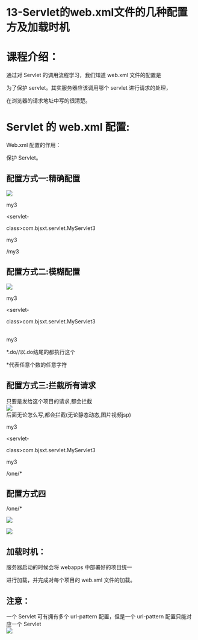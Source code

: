 # 13-Servlet的web.xml文件的几种配置方及加载时机

[]()

<a name="487e736d"></a>
# 课程介绍：



通过对 Servlet 的调用流程学习，我们知道 web.xml 文件的配置是

为了保护 servlet。其实服务器应该调用哪个 servlet 进行请求的处理，

在浏览器的请求地址中写的很清楚。



<a name="ed7f369f"></a>
# Servlet 的 web.xml 配置:



Web.xml 配置的作用：

保护 Servlet。

<a name="ff01552d"></a>
## 配置方式一:精确配置
![](https://cdn.nlark.com/yuque/0/2019/png/349894/1562675669535-889f0e62-13aa-4a8e-9a3c-e28c1cfe9802.png#align=left&display=inline&height=531&originHeight=896&originWidth=1521&status=done&width=902)


<!-- 配置方式一 -->

<servlet>

<servlet-name>my3</servlet-name>

<servlet-

class>com.bjsxt.servlet.MyServlet3</servlet-class> </servlet>

<servlet-mapping>

<servlet-name>my3</servlet-name>

<url-pattern>/my3</url-pattern>

</servlet-mapping>


<a name="a2ef4ef8"></a>
## 配置方式二:模糊配置



![](https://cdn.nlark.com/yuque/0/2019/png/349894/1562675669629-a3c4865d-6e5d-418c-a707-0f74dba43c7d.png#align=left&display=inline&height=223&originHeight=297&originWidth=1200&status=done&width=902)<br /><servlet>

<servlet-name>my3</servlet-name>

<servlet-

class>com.bjsxt.servlet.MyServlet3</servlet-class> </servlet>

<servlet-mapping>

[]()<br /><servlet-name>my3</servlet-name>

<url-pattern>*.do</url-pattern>//以.do结尾的都执行这个

</servlet-mapping>

*代表任意个数的任意字符

<a name="062f02bb"></a>
## 配置方式三:拦截所有请求
只要是发给这个项目的请求,都会拦截<br />![](https://cdn.nlark.com/yuque/0/2019/png/349894/1562675669704-04db4b41-ccad-40d3-a692-ec79149e42d3.png#align=left&display=inline&height=225&originHeight=174&originWidth=699&status=done&width=902)<br />后面无论怎么写,都会拦截(无论静态动态,图片视频jsp)


<servlet>

<servlet-name>my3</servlet-name>

<servlet-

class>com.bjsxt.servlet.MyServlet3</servlet-class> </servlet>

<servlet-mapping>

<servlet-name>my3</servlet-name>

<url-pattern>/one/*</url-pattern>

</servlet-mapping>

<a name="78bf5771"></a>
## 配置方式四
/one/*


![](https://cdn.nlark.com/yuque/0/2019/png/349894/1562675669759-5fb57881-3ce6-4d0d-9b45-90037ef8c9ae.png#align=left&display=inline&height=199&originHeight=178&originWidth=808&status=done&width=902)


![](https://cdn.nlark.com/yuque/0/2019/png/349894/1562675669827-27c25445-4604-44fa-8a52-66f6212644f0.png#align=left&display=inline&height=150&originHeight=187&originWidth=1128&status=done&width=902)

<a name="98b0ac9d"></a>
## 加载时机：

服务器启动的时候会将 webapps 中部署好的项目统一

进行加载，并完成对每个项目的 web.xml 文件的加载。

<a name="ba8d1dca"></a>
## 注意：

一个 Servlet 可有拥有多个 url-pattern 配置，但是一个 url-pattern 配置只能对应一个 Servlet<br />![](https://cdn.nlark.com/yuque/0/2019/png/349894/1562675669902-0a1643f9-e6a1-4a50-8e0c-dbf2783e2671.png#align=left&display=inline&height=104&originHeight=197&originWidth=1710&status=done&width=902)
